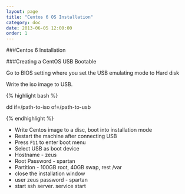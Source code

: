 ```yaml
---
layout: page
title: "Centos 6 OS Installation"
category: doc
date: 2013-06-05 12:00:00
order: 1
---
```

###Centos 6 Installation 

###Creating a CentOS USB Bootable

Go to BIOS setting where you set the USB emulating mode to Hard disk

Write the iso image to USB.

{% highlight bash %}

dd if=/path-to-iso of=/path-to-usb

{% endhighlight %}

 * Write Centos image to a disc, boot into installation mode
 * Restart the machine after connecting USB
 * Press `F11` to enter boot menu
 * Select USB as boot device
 * Hostname - zeus
 * Root Password - spartan
 * Partition - 100GB root, 40GB swap, rest /var
 * close the installation window
 * user zeus password - spartan
 * start ssh server. service start 

